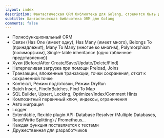 ```yaml
---
layout: index
description: Фантастическая ORM библиотека для Golang, стремится быть дружественной к разработчику.
subtitle: Фантастическая библиотека ORM для Golang
comments: false
---
```


* <i class="fa fa-arrow-circle-right" aria-hidden="true"></i> Полнофункциональный ORM
* <i class="fa fa-arrow-circle-right" aria-hidden="true"></i> Связи (Has One (имеет одну), Has Many (имеет много), Belongs To (принадлежит), Many To Many (многие ко многим), Polymorphism (полиморфизм), Single-table inheritance (одно табличное представление))
* <i class="fa fa-arrow-circle-right" aria-hidden="true"></i> Хуки (Before/After Create/Save/Update/Delete/Find)
* <i class="fa fa-arrow-circle-right" aria-hidden="true"></i> Нетерпеливая загрузка при помощи Preload, Joins
* <i class="fa fa-arrow-circle-right" aria-hidden="true"></i> Транзакции, вложенные транзакции, точки сохранения, откат к сохраненной точке
* <i class="fa fa-arrow-circle-right" aria-hidden="true"></i> Контекст, Режим подготовки, Режим DryRun
* <i class="fa fa-arrow-circle-right" aria-hidden="true"></i> Batch Insert, FindInBatches, Find To Map
* <i class="fa fa-arrow-circle-right" aria-hidden="true"></i> SQL Builder, Upsert, Locking, Optimizer/Index/Comment Hints
* <i class="fa fa-arrow-circle-right" aria-hidden="true"></i> Композитный первичный ключ, индексы, ограничения
* <i class="fa fa-arrow-circle-right" aria-hidden="true"></i> Авто миграция
* <i class="fa fa-arrow-circle-right" aria-hidden="true"></i> Logger
* <i class="fa fa-arrow-circle-right" aria-hidden="true"></i> Extendable, flexible plugin API: Database Resolver (Multiple Databases, Read/Write Splitting) / Prometheus...
* <i class="fa fa-arrow-circle-right" aria-hidden="true"></i> Каждая функция поставляется с тестами
* <i class="fa fa-arrow-circle-right" aria-hidden="true"></i> Дружественная для разработчиков
